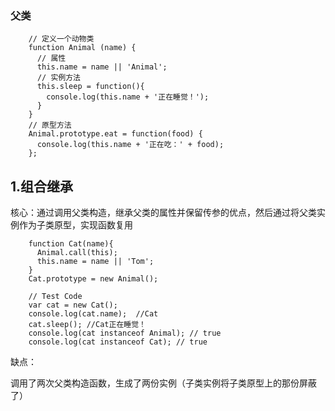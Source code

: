 ### 父类

```
    // 定义一个动物类
    function Animal (name) {
      // 属性
      this.name = name || 'Animal';
      // 实例方法
      this.sleep = function(){
        console.log(this.name + '正在睡觉！');
      }
    }
    // 原型方法
    Animal.prototype.eat = function(food) {
      console.log(this.name + '正在吃：' + food);
    };
```

## 1.组合继承

核心：通过调用父类构造，继承父类的属性并保留传参的优点，然后通过将父类实例作为子类原型，实现函数复用

```
    function Cat(name){
      Animal.call(this);
      this.name = name || 'Tom';
    }
    Cat.prototype = new Animal();
    
    // Test Code
    var cat = new Cat();
    console.log(cat.name);  //Cat
    cat.sleep(); //Cat正在睡觉！
    console.log(cat instanceof Animal); // true
    console.log(cat instanceof Cat); // true
```
缺点：

调用了两次父类构造函数，生成了两份实例（子类实例将子类原型上的那份屏蔽了）
